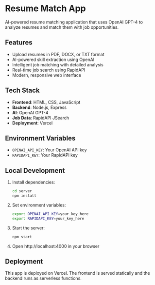 # Resume Match App

AI-powered resume matching application that uses OpenAI GPT-4 to analyze resumes and match them with job opportunities.

## Features

- Upload resumes in PDF, DOCX, or TXT format
- AI-powered skill extraction using OpenAI
- Intelligent job matching with detailed analysis
- Real-time job search using RapidAPI
- Modern, responsive web interface

## Tech Stack

- **Frontend**: HTML, CSS, JavaScript
- **Backend**: Node.js, Express
- **AI**: OpenAI GPT-4
- **Job Data**: RapidAPI JSearch
- **Deployment**: Vercel

## Environment Variables

- `OPENAI_API_KEY`: Your OpenAI API key
- `RAPIDAPI_KEY`: Your RapidAPI key

## Local Development

1. Install dependencies:
   ```bash
   cd server
   npm install
   ```

2. Set environment variables:
   ```bash
   export OPENAI_API_KEY=your_key_here
   export RAPIDAPI_KEY=your_key_here
   ```

3. Start the server:
   ```bash
   npm start
   ```

4. Open http://localhost:4000 in your browser

## Deployment

This app is deployed on Vercel. The frontend is served statically and the backend runs as serverless functions.
